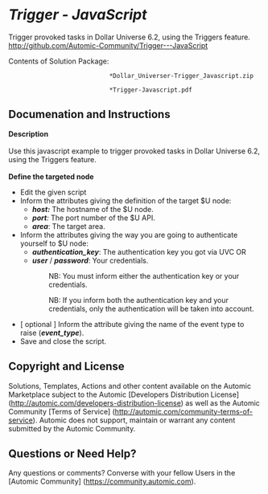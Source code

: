 *Trigger - JavaScript*
=============


Trigger provoked tasks in Dollar Universe 6.2, using the Triggers feature.
http://github.com/Automic-Community/Trigger---JavaScript

<!-- List of attached files -->
Contents of Solution Package:

						
								*Dollar_Universer-Trigger_Javascript.zip
								
								*Trigger-Javascript.pdf
								
						


Documenation and Instructions
---

<p><strong class="bbc"><span><span>Description</span></span></strong><br /><br /><span><span>Use this javascript example to trigger provoked tasks in Dollar Universe 6.2, using the Triggers feature.</span></span><br /><br /><strong class="bbc"><span><span>Define the targeted node</span></span></strong></p>
<ul class="bbc">
<li>Edit the given script</li>
<li>Inform the attributes giving the definition of the target $U node:<br />
<ul class="bbc">
<li><em class="bbc"><strong class="bbc">host:</strong> </em>The hostname of the $U node.</li>
<li><em class="bbc"><strong class="bbc">port</strong>: </em>The port number of the $U API.</li>
<li><em class="bbc"><strong class="bbc">area</strong></em>: The target area.</li>
</ul>
</li>
<li>Inform the attributes giving the way you are going to authenticate yourself to $U node:<br />
<ul class="bbc">
<li><em class="bbc"><strong class="bbc">authentication_key</strong></em>: The authentication key you got via UVC OR</li>
<li><em class="bbc"><strong class="bbc">user</strong> </em>/ <em class="bbc"><strong class="bbc">password</strong></em>: Your credentials.</li>
</ul>
</li>
</ul>
<p class="bbc_indent" style="margin-left: 80px;"><span class="bbc_underline">NB:</span> You must inform either the authentication key or your credentials.</p>
<p class="bbc_indent" style="margin-left: 80px;"><span class="bbc_underline">NB:</span> If you inform both the authentication key and your credentials, only the authentication will be taken into account.</p>
<ul class="bbc">
<li>[ optional ] Inform the attribute giving the name of the event type to raise (<em class="bbc"><strong class="bbc">event_type</strong></em>).</li>
<li>Save and close the script.</li>
</ul>

Copyright and License
---

Solutions, Templates, Actions and other content available on the Automic Marketplace subject to the Automic [Developers Distribution License] (http://automic.com/developers-distribution-license) as well as the Automic Community [Terms of Service] (http://automic.com/community-terms-of-service).
Automic does not support, maintain or warrant any content submitted by the Automic Community.



Questions or Need Help? 
---
Any questions or comments? Converse with your fellow Users in the [Automic Community] (https://community.automic.com).